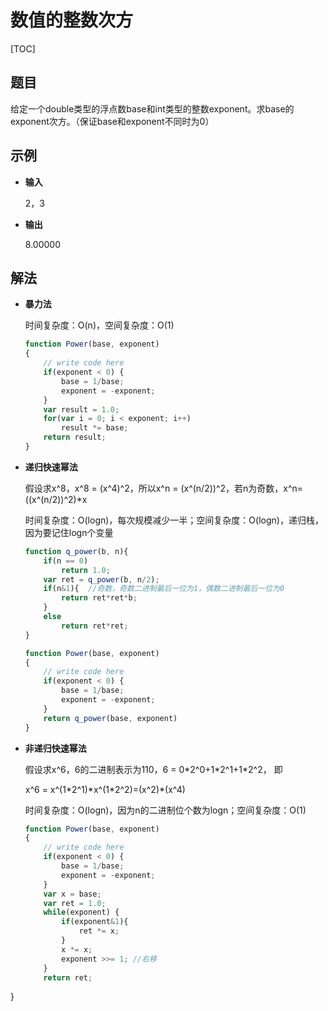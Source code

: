 # 数值的整数次方

[TOC]

## 题目

给定一个double类型的浮点数base和int类型的整数exponent。求base的exponent次方。（保证base和exponent不同时为0）



## 示例

- **输入**

  2，3

- **输出**

  8.00000



## 解法

- **暴力法**

  时间复杂度：O(n)，空间复杂度：O(1)

  ```javascript
  function Power(base, exponent)
  {
      // write code here
      if(exponent < 0) {
          base = 1/base;
          exponent = -exponent;
      }
      var result = 1.0;
      for(var i = 0; i < exponent; i++)
          result *= base;
      return result;
  }
  ```

- **递归快速幂法**

  假设求x^8，x^8 = (x^4)^2，所以x^n = (x^(n/2))^2，若n为奇数，x^n=((x^(n/2))^2)*x

  时间复杂度：O(logn)，每次规模减少一半；空间复杂度：O(logn)，递归栈，因为要记住logn个变量

  ```javascript
  function q_power(b, n){
      if(n == 0)
          return 1.0;
      var ret = q_power(b, n/2);
      if(n&1){  //奇数，奇数二进制最后一位为1，偶数二进制最后一位为0
          return ret*ret*b;
      }
      else 
          return ret*ret;
  }
  
  function Power(base, exponent)
  {
      // write code here
      if(exponent < 0) {
          base = 1/base;
          exponent = -exponent;
      }
      return q_power(base, exponent)
  }
  ```

- **非递归快速幂法**

  假设求x^6，6的二进制表示为110，6 = 0\*2^0+1\*2^1+1\*2^2， 即

  x^6 = x^(1\*2^1)\*x^(1\*2^2)=(x^2)\*(x^4)

  时间复杂度：O(logn)，因为n的二进制位个数为logn；空间复杂度：O(1)
  
  ```javascript
  function Power(base, exponent)
  {
      // write code here
      if(exponent < 0) {
          base = 1/base;
          exponent = -exponent;
      }
      var x = base;
      var ret = 1.0;
      while(exponent) {
          if(exponent&1){
              ret *= x;
          }
          x *= x;
          exponent >>= 1; //右移
      }
      return ret;
}
  ```
  
  
